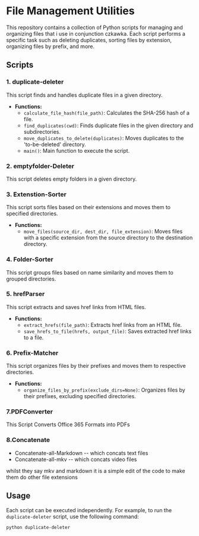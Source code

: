 # File Management Utilities

This repository contains a collection of Python scripts for managing and organizing files that i use in conjunction czkawka.
Each script performs a specific task such as deleting duplicates, sorting files by extension, organizing files by prefix, and more.

## Scripts

### 1. duplicate-deleter

This script finds and handles duplicate files in a given directory.

- **Functions:**
  - `calculate_file_hash(file_path)`: Calculates the SHA-256 hash of a file.
  - `find_duplicates(cwd)`: Finds duplicate files in the given directory and subdirectories.
  - `move_duplicates_to_delete(duplicates)`: Moves duplicates to the 'to-be-deleted' directory.
  - `main()`: Main function to execute the script.

### 2. emptyfolder-Deleter

This script deletes empty folders in a given directory.

### 3. Extenstion-Sorter

This script sorts files based on their extensions and moves them to specified directories.

- **Functions:**
  - `move_files(source_dir, dest_dir, file_extension)`: Moves files with a specific extension from the source directory to the destination directory.

### 4. Folder-Sorter

This script groups files based on name similarity and moves them to grouped directories.

### 5. hrefParser

This script extracts and saves href links from HTML files.

- **Functions:**
  - `extract_hrefs(file_path)`: Extracts href links from an HTML file.
  - `save_hrefs_to_file(hrefs, output_file)`: Saves extracted href links to a file.

### 6. Prefix-Matcher

This script organizes files by their prefixes and moves them to respective directories.

- **Functions:**
  - `organize_files_by_prefix(exclude_dirs=None)`: Organizes files by their prefixes, excluding specified directories.

### 7.PDFConverter

This Script Converts Office 365 Formats into PDFs

### 8.Concatenate
- Concatenate-all-Markdown -- which concats text files
- Concatenate-all-mkv -- which concats video files

whilst they say mkv and markdown it is a simple edit of the code to make them do other file extensions
## Usage

Each script can be executed independently. For example, to run the `duplicate-deleter` script, use the following command:

```sh
python duplicate-deleter 
```
